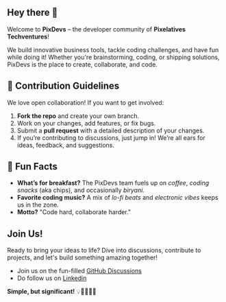 ## Hey there 👋

Welcome to **PixDevs** – the developer community of **Pixelatives Techventures**! 

We build innovative business tools, tackle coding challenges, and have fun while doing it! Whether you're brainstorming, coding, or shipping solutions, PixDevs is the place to create, collaborate, and code.


## 🤝 Contribution Guidelines

We love open collaboration! If you want to get involved:

1. **Fork the repo** and create your own branch.
2. Work on your changes, add features, or fix bugs.
3. Submit a **pull request** with a detailed description of your changes.
4. If you’re contributing to discussions, just jump in! We’re all ears for ideas, feedback, and suggestions.


<!-- ## 📚 Useful Resources

- **[Docs & Guides](#)**: Here you'll find all the resources to get started with our projects and tools. *(Add link to your docs or wiki)*
- **[Tech Stack](#)**: Our go-to tools and technologies. *(Link to a tech stack overview)*
- **[Community Guidelines](#)**: How we work together, collaborate, and keep things positive and productive. *(Link to community guidelines or code of conduct)*

-->

## 🍿 Fun Facts

- **What’s for breakfast?** The PixDevs team fuels up on *coffee*, *coding snacks* (aka chips), and occasionally *biryani*.
- **Favorite coding music?** A mix of *lo-fi beats* and *electronic vibes* keeps us in the zone.
- **Motto?** "Code hard, collaborate harder."


## Join Us!

Ready to bring your ideas to life? Dive into discussions, contribute to projects, and let's build something amazing together!

- Join us on the fun-filled [GitHub Discussions](https://github.com/orgs/pixdevs/ideabase)
- Do follow us on [Linkedin](https://linkedin.com/company/pixelatives)

**Simple, but significant!** 💡👩‍💻👨‍💻
